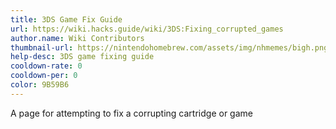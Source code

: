 ```yaml
---
title: 3DS Game Fix Guide
url: https://wiki.hacks.guide/wiki/3DS:Fixing_corrupted_games
author.name: Wiki Contributors
thumbnail-url: https://nintendohomebrew.com/assets/img/nhmemes/bigh.png
help-desc: 3DS game fixing guide
cooldown-rate: 0
cooldown-per: 0
color: 9B59B6
---
```


A page for attempting to fix a corrupting cartridge or game
